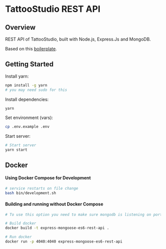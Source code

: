 # TattooStudio REST API

## Overview

REST API of TattooStudio, built with Node.js, Express.Js and MongoDB.

Based on this [boilerplate](https://github.com/kunalkapadia/express-mongoose-es6-rest-api).  

## Getting Started

Install yarn:
```sh
npm install -g yarn
# you may need sudo for this
```

Install dependencies:
```sh
yarn
```

Set environment (vars):
```sh
cp .env.example .env
```

Start server:
```sh
# Start server
yarn start
```

## Docker

#### Using Docker Compose for Development
```sh
# service restarts on file change
bash bin/development.sh
```

#### Building and running without Docker Compose
```bash
# To use this option you need to make sure mongodb is listening on port 27017

# Build docker 
docker build -t express-mongoose-es6-rest-api .

# Run docker
docker run -p 4040:4040 express-mongoose-es6-rest-api
```
